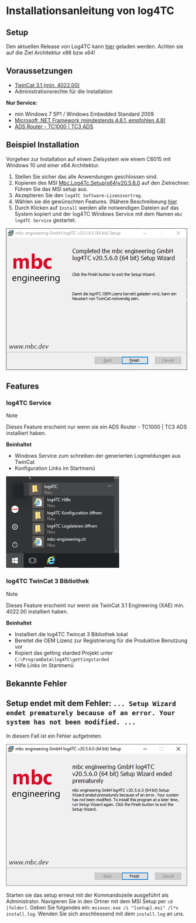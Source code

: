 # Installationsanleitung von log4TC

## Setup

Den aktuellen Release von Log4TC kann [hier](https://github.com/mbc-engineering/log4TC/releases) geladen werden. Achten sie auf die Ziel Architektur x86 bzw x64!

## Voraussetzungen

* [TwinCat 3.1 (min. 4022.00)](https://www.beckhoff.de/default.asp?download/tc3-download-xar.htm)
* Administrationsrechte für die Installation

**Nur Service:**

* min Windows 7 SP1 / Windows Embedded Standard 2009
* [Microsoft .NET Framework (mindestends 4.6.1, empfohlen 4.8)](https://dotnet.microsoft.com/download/dotnet-framework/thank-you/net48-offline-installer)
* [ADS Router - TC1000 | TC3 ADS](https://www.beckhoff.de/default.asp?download/tc3-download-xar.htm)

## Beispiel Installation

Vorgehen zur Installation auf einem Zielsystem wie einem C6015 mit Windows 10 und einer x64 Architektur.

1. Stellen Sie sicher das alle Anwendungen geschlossen sind.
2. Kopieren des MSI [Mbc.Log4Tc.Setup(x64)v20.5.6.0](https://github.com/mbc-engineering/log4TC/releases) auf den Zielrechner. Führen Sie das MSI setup aus.
3. Akzeptieren Sie den `log4TC Software-Lizenzvertrag`.
4. Wählen sie die gewünschten Features. (Nähere Beschreibeung [hier](#features)
4. Durch Klicken auf `Install` werden alle notwendigen Dateien auf das System kopiert und der log4TC Windows Service mit dem Namen `mbc log4TC Service` gestartet.

![](assets/setup_successfull.png)

## Features

### log4TC Service

> [!NOTE]
> Dieses Feature erscheint nur wenn sie ein ADS Router - TC1000 | TC3 ADS installiert haben.

**Beinhaltet**

- Windows Service zum schreiben der generierten Logmeldungen aus TwinCat
- Konfiguration Links im Startmenü

![links](assets/setup_service_links.png)

### log4TC TwinCat 3 Bibliothek

> [!NOTE]
> Dieses Feature erscheint nur wenn sie TwinCat 3.1 Engineering (XAE) min. 4022.00 installiert haben.

**Beinhaltet**

- Installiert die log4TC Twincat 3 Bibliothek lokal
- Bereitet die OEM Lizenz zur Registrierung für die Produktive Benutzung vor
- Kopiert das getting starded Projekt unter `C:\ProgramData\log4TC\gettingstarded`
- Hilfe Links im Startmenü

## Bekannte Fehler

## Setup endet mit dem Fehler: `... Setup Wizard endet prematurely because of an error. Your system has not been modified. ...`

In diesem Fall ist ein Fehler aufgetreten.

![setup end with error](assets/setup_endwitherror.png)

Starten sie das setup erneut mit der Kommandozeile ausgeführt als Administrator. Navigieren Sie in den Ortner mit dem MSI Setup per `cd [folder]`. Geben Sie folgendes ein: `msiexec.exe /i "[setup].msi" /l*v install.log`. Wenden Sie sich anschliessend mit dem `install.log` an uns.